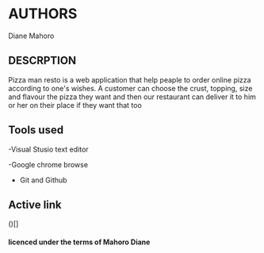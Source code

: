 # AUTHORS

Diane Mahoro

## DESCRPTION

Pizza man resto is a web application that help peaple to order online pizza according to one's wishes.
A customer can choose the crust, topping, size and flavour the pizza they want and then our restaurant can deliver it to him or her on their place if they want that too

## Tools used

-Visual Stusio text editor

-Google chrome browse

- Git and Github

## Active link

()[]

#### licenced under the terms of Mahoro Diane

